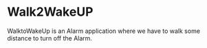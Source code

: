 # Walk2WakeUP
WalktoWakeUp is an Alarm application where we have to walk some distance to turn off the Alarm.
